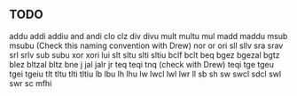 ## TODO

  addu
  addi
  addiu
  and
  andi
  clo
  clz
  div
  divu
  mult
  multu
  mul
  madd
  maddu
  msub
  msubu (Check this naming convention with Drew)
  nor
  or
  ori
  sll
  sllv
  sra
  srav
  srl
  srlv
  sub
  subu
  xor
  xori
  lui
  slt
  sltu
  slti
  sltiu
  bclf
  bclt
  beq
  bgez
  bgezal
  bgtz
  blez
  bltzal
  bltz
  bne
  j
  jal
  jalr
  jr
  teq
  teqi
  tnq (check with Drew)
  teqi
  tge
  tgeu
  tgei
  tgeiu
  tlt
  tltu
  tlti
  tltiu
  lb
  lbu
  lh
  lhu
  lw
  lwcl
  lwl
  lwr
  ll
  sb
  sh
  sw
  swcl
  sdcl
  swl
  swr
  sc
  mfhi
